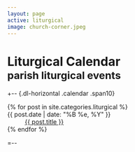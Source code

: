 ```yaml
---
layout: page
active: liturgical
image: church-corner.jpeg
---
```


# Liturgical Calendar<br /><small>parish liturgical events</small>

+-- {.dl-horizontal .calendar .span10}
<section>
  <dl>
  {% for post in site.categories.liturgical %}
    <dt>{{ post.date | date: "%B %e, %Y" }}</dt>
    <dd>
      <a class="pdf" href="{{ post.url }}">{{ post.title }}</a>
    </dd>
  {% endfor %}
  </dl>
</section>
=--
